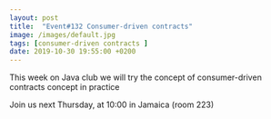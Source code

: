 ```yaml
---
layout: post
title:  "Event#132 Consumer-driven contracts"
image: /images/default.jpg
tags: [consumer-driven contracts ]
date: 2019-10-30 19:55:00 +0200
---
```


This week on Java club we will try the concept of consumer-driven contracts concept in practice[]()

Join us next Thursday, at 10:00 in Jamaica (room 223)
